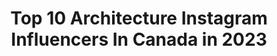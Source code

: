 ---
title: Top 10 Architecture Instagram Influencers In Canada in 2023
description: >-
  Find top architecture Instagram influencers in Canada in 2023. Most popular hashtags: #architecture #modernarchitecture #archdaily.
platform: Instagram
hits: 185
text_top: See the best Instagram profiles on inBeat.
text_bottom: Our search engine holds 185 Instagram influencers like this in Canada for you to connect with.
profiles:
  - username: "peccapeccapecca"
    fullname: >-
      Chubgirl
    bio: >-
      Hi, I'm Pecca. I draw things. I make things. Webcomic. @hubman.chubgirl Masters of Architecture. Toronto, ON ♥️ @chrischantor
    location: "Canada"
    followers: 147210
    engagement: 2581
    commentsToLikes: 0.005989
    id: ckaozb83ul3qg0i788zukjgwg
    verified: false
    hashtags: "#blackouttuesday, #sibling, #happysiblingday, #birthdaypost"
  - username: "mjay.photography"
    fullname: >-
      Michelle Johnson
    bio: >-
      interiors + architecture Published @styleathome @ruemagazine @cdninteriors @gray_magazine @westernliving + Based in YYC Canada. Available for travel.
    location: "Canada"
    followers: 6985
    engagement: 706
    commentsToLikes: 0.063748
    id: ck5hllscikfv80i111tdjr8ku
    verified: false
    hashtags: "#highparkyyc, #tourismcanada, #calgarylife, #halloween2020"
  - username: "emaphotographi"
    fullname: >-
      Ema Peter Photography
    bio: >-
      Architectural photojournalist based in Vancouver and London, worldwide traveller, loves clouds #architecture #architecturalphotographer #vancouver
    location: "Canada"
    followers: 39833
    engagement: 185
    commentsToLikes: 0.038268
    id: ck5c613pk4ifi0i11ppbescge
    verified: false
    hashtags: "#beautiful, #imisstravel, #paris, #people"
  - username: "decoratordiva1"
    fullname: >-
      🌸 Linda SV 🌸
    bio: >-
      Interior Designer • Stylist • E-Design Love Interiors, fashion, art, architecture & dogs! 🇨🇦 Creator of #DogsInDecor 💖🐶💖 DM to Collaborate
    location: "Canada"
    followers: 23794
    engagement: 224
    commentsToLikes: 0.122983
    id: ck8szs0vqphzd0j78xyx0q37z
    verified: false
    hashtags: "#vintagelovers, #bhghome, #pineappledecor, #vignette"
  - username: "inayali"
    fullname: >-
      Ali
    bio: >-
      Montreal as-is: Architecture, travel and daily life ☕️ @mtlcafecrawl hi@inayali.com
    location: "Canada"
    followers: 77035
    engagement: 141
    commentsToLikes: 0.008661
    id: ck5henpantvci0i11ob3kupjy
    verified: false
    hashtags: "#mkz, #shotoniphone11pro, #lincolnicehotel, #lincolnquebecescapade"
  - username: "brendantadler"
    fullname: >-
      Brendan Tadler
    bio: >-
      Architecture & Interior Design / Specializing in luxury residential & retail environments / Represented by @the_len_co
    location: "Canada"
    followers: 9734
    engagement: 338
    commentsToLikes: 0.055659
    id: ckf5uqntjlwl50j23ls2cqb3t
    verified: false
    hashtags: "#josdevriendt, #560sl"
  - username: "battersbyhowat"
    fullname: >-
      BattersbyHowat Architects
    bio: >-
      Architecture, Interiors, Landscapes...you get the idea...
    location: "Canada"
    followers: 7728
    engagement: 512
    commentsToLikes: 0.032912
    id: ck0w0s3vkfrko0i19vfz12nr9
    verified: false
    hashtags: "#moderngardendesign, #landscapedesign, #westvancouvermodern, #vancouverarchitect"
  - username: "matthew.north"
    fullname: >-
      Matthew North
    bio: >-
      Design Activist. Creator and Host of Plan Attack™️. Principal at Housebrand: Architecture and Prefab Construction. Fitness trainer at The Academy.
    location: "Canada"
    followers: 72739
    engagement: 448
    commentsToLikes: 0.058074
    id: ckap9ekhfsccz0i78ixt3spqj
    verified: false
    hashtags: "#planattack, #arkitektur, #design, #architect"
  - username: "diagonal_symmetry"
    fullname: >-
      💢 #diagonal_symmetry 💢
    bio: >-
      •Showcase for perspective based architecture• #diagonalband#diagonalduoplicity #diagonalperfection#diagonalsymmetry . •Curator•Will@viewsightandmind•
    location: "Canada"
    followers: 34921
    engagement: 305
    commentsToLikes: 0.034406
    id: ck0w76w89c25z0i19u309zeyv
    verified: false
    hashtags: "#archicircles, #featurefacades, #modernarchitecture, #linesandgraphic"
  - username: "architecturesight"
    fullname: >-
      ARCHITECTURE SIGHT
    bio: >-
      🌎 Join us a Daily Sight! #Architecture|#Design + #Illustration the best trends around the world. 🚩Tag [#architecturesight] for feature. ↘️Check out
    location: "Canada"
    followers: 25288
    engagement: 263
    commentsToLikes: 0.052152
    id: ckap5g7kcbjmg0i78qms2rvef
    verified: false
    hashtags: "#lumionrender, #artandarq, #architekture, #studentofarchitecture"
---